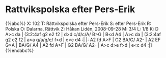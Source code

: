 # Rattvikspolska efter Pers-Erik

{%abc%}
X: 102
T: Rättvikspolska efter Pers-Erik
S: efter Pers-Erik
R: Polska
O: Dalarna, Rättvik
Z: Håkan Lidén, 2008-09-28
M: 3/4
L: 1/8
K: D
A>c d<e f>a | (3:2:4af g2 e2 f2 | d>d c/d/c/A/ B>G | B<d A4 |
A>c d<e f>a | (3:2:4af g2 e2 f2 | a>a g/a/g/e/ f>d | e<c d4 :|
|: A2 fd A>F | G2 BA/G/ A2- | A2 EF G>A | BA/G/ A4 | 
A2 fd A>F | G2 BA/G/ A2- | A>c d>e f>d | e<c d4 :|]
{%endabc%}

